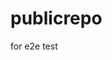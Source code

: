 # publicrepo
for e2e test











































































































































































































































































































































































































































































































































































































































































































































































































































































































































































































































































































































































































































































































































































































































































































































































































































































































































































































































































































































































































































































































































































































































































































































































































































































































































































































































































































































































































































































































































































































































































































































































































































































































































































































































































































































































































































































































































































































































































































































































































































































































































































































































































































































































































































































































































































































































































































































































































